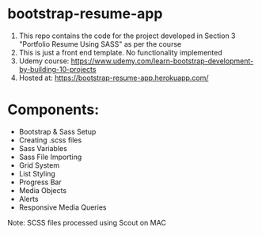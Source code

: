 # bootstrap-resume-app

1. This repo contains the code for the project developed in Section 3 "Portfolio Resume Using SASS" as per the course
2. This is just a front end template. No functionality implemented
3. Udemy course: https://www.udemy.com/learn-bootstrap-development-by-building-10-projects
4. Hosted at: https://bootstrap-resume-app.herokuapp.com/

# Components:
* Bootstrap & Sass Setup
* Creating .scss files
* Sass Variables
* Sass File Importing
* Grid System
* List Styling
* Progress Bar
* Media Objects
* Alerts
* Responsive Media Queries

Note: SCSS files processed using Scout on MAC
